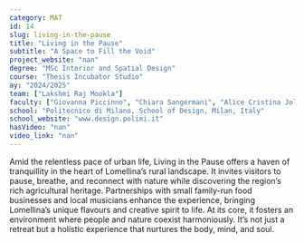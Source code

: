 ```yaml
---
category: MAT
id: 14
slug: living-in-the-pause
title: "Living in the Pause"
subtitle: "A Space to Fill the Void"
project_website: "nan"
degree: "MSc Interior and Spatial Design"
course: "Thesis Incubator Studio"
ay: "2024/2025"
team: ["Lakshmi Raj Mookla"]
faculty: ["Giovanna Piccinno", "Chiara Sangermani", "Alice Cristina Jola Zingales"]
school: "Politecnico di Milano, School of Design, Milan, Italy"
school_website: "www.design.polimi.it"
hasVideo: "nan"
video_link: "nan"
---
```


Amid the relentless pace of urban life, Living in the Pause offers a haven of tranquillity in the heart of Lomellina’s rural landscape. It invites visitors to pause, breathe, and reconnect with nature while discovering the region’s rich agricultural heritage. Partnerships with small family-run food businesses and local musicians enhance the experience, bringing Lomellina’s unique flavours and creative spirit to life. At its core, it fosters an environment where people and nature coexist harmoniously. It’s not just a retreat but a holistic experience that nurtures the body, mind, and soul.
